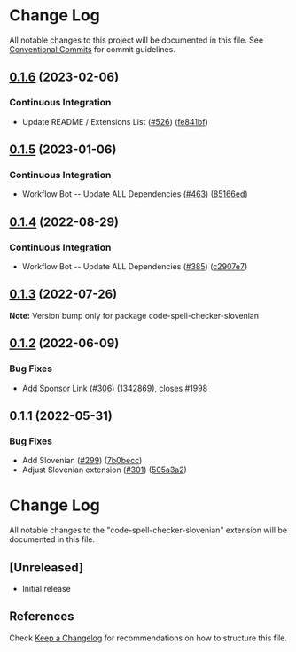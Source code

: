 # Change Log

All notable changes to this project will be documented in this file.
See [Conventional Commits](https://conventionalcommits.org) for commit guidelines.

## [0.1.6](https://github.com/streetsidesoftware/vscode-cspell-dict-extensions/compare/code-spell-checker-slovenian@0.1.5...code-spell-checker-slovenian@0.1.6) (2023-02-06)


### Continuous Integration

* Update README / Extensions List ([#526](https://github.com/streetsidesoftware/vscode-cspell-dict-extensions/issues/526)) ([fe841bf](https://github.com/streetsidesoftware/vscode-cspell-dict-extensions/commit/fe841bfc7209e134740b24897e23748581536eb3))

## [0.1.5](https://github.com/streetsidesoftware/vscode-cspell-dict-extensions/compare/code-spell-checker-slovenian@0.1.4...code-spell-checker-slovenian@0.1.5) (2023-01-06)


### Continuous Integration

* Workflow Bot -- Update ALL Dependencies ([#463](https://github.com/streetsidesoftware/vscode-cspell-dict-extensions/issues/463)) ([85166ed](https://github.com/streetsidesoftware/vscode-cspell-dict-extensions/commit/85166ed01b3b324b9bfc737443a76318aa1cdda7))

## [0.1.4](https://github.com/streetsidesoftware/vscode-cspell-dict-extensions/compare/code-spell-checker-slovenian@0.1.3...code-spell-checker-slovenian@0.1.4) (2022-08-29)


### Continuous Integration

* Workflow Bot -- Update ALL Dependencies ([#385](https://github.com/streetsidesoftware/vscode-cspell-dict-extensions/issues/385)) ([c2907e7](https://github.com/streetsidesoftware/vscode-cspell-dict-extensions/commit/c2907e7af39c1b7f42549cfb5f555dce6f62fb4a))

## [0.1.3](https://github.com/streetsidesoftware/vscode-cspell-dict-extensions/compare/code-spell-checker-slovenian@0.1.2...code-spell-checker-slovenian@0.1.3) (2022-07-26)

**Note:** Version bump only for package code-spell-checker-slovenian





## [0.1.2](https://github.com/streetsidesoftware/vscode-cspell-dict-extensions/compare/code-spell-checker-slovenian@0.1.1...code-spell-checker-slovenian@0.1.2) (2022-06-09)


### Bug Fixes

* Add Sponsor Link ([#306](https://github.com/streetsidesoftware/vscode-cspell-dict-extensions/issues/306)) ([1342869](https://github.com/streetsidesoftware/vscode-cspell-dict-extensions/commit/13428699ee20f6b6a597dd2638d5633f2a53c9cf)), closes [#1998](https://github.com/streetsidesoftware/vscode-cspell-dict-extensions/issues/1998)





## 0.1.1 (2022-05-31)


### Bug Fixes

* Add Slovenian ([#299](https://github.com/streetsidesoftware/vscode-cspell-dict-extensions/issues/299)) ([7b0becc](https://github.com/streetsidesoftware/vscode-cspell-dict-extensions/commit/7b0becc910e11e674ad32be812aa5e138b005219))
* Adjust Slovenian extension ([#301](https://github.com/streetsidesoftware/vscode-cspell-dict-extensions/issues/301)) ([505a3a2](https://github.com/streetsidesoftware/vscode-cspell-dict-extensions/commit/505a3a29b3e2e5051f98f3fc1f6164041c94a959))





# Change Log
All notable changes to the "code-spell-checker-slovenian" extension will be documented in this file.

## [Unreleased]
- Initial release

## References
Check [Keep a Changelog](http://keepachangelog.com/) for recommendations on how to structure this file.
